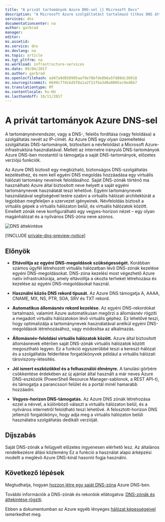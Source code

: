 ```yaml
---
title: "A privát tartományok Azure DNS-sel |} Microsoft Docs"
description: "A Microsoft Azure szolgáltatást tartalmazó titkos DNS áttekintése."
services: dns
documentationcenter: na
author: garbrad
manager: 
editor: 
ms.assetid: 
ms.service: dns
ms.devlang: na
ms.topic: article
ms.tgt_pltfrm: na
ms.workload: infrastructure-services
ms.date: 09/04/2017
ms.author: garbrad
ms.openlocfilehash: ed47a9d850995aaf9e78bfde8b6a5fd80dc36918
ms.sourcegitcommit: 6699c77dcbd5f8a1a2f21fba3d0a0005ac9ed6b7
ms.translationtype: MT
ms.contentlocale: hu-HU
ms.lasthandoff: 10/11/2017
---
```

# <a name="using-azure-dns-for-private-domains"></a>A privát tartományok Azure DNS-sel
A tartománynévrendszer, vagy a DNS-, felelős fordítása (vagy feloldása) a szolgáltatás nevét az IP-címét. Az Azure DNS egy olyan üzemeltetési szolgáltatás DNS-tartományok, biztosítani a névfeloldást a Microsoft Azure-infrastruktúra használatával.  Mellett az internetre irányuló DNS-tartományok Azure DNS-ben mostantól is támogatja a saját DNS-tartományok, előzetes verziójú funkciók.  
 
Az Azure DNS biztosít egy megbízható, biztonságos DNS-szolgáltatás kezeléséhez, és nem kell egyéni DNS megoldás hozzáadása egy virtuális hálózati tartomány neveinek feloldásához. Saját DNS-zónák történő ma használható Azure által biztosított neve helyett a saját egyéni tartománynevek használatát teszi lehetővé.  Egyéni tartománynevek használatával segítségével testre szabni a virtuális hálózati architektúrát a legjobban megfeleljen a szervezet igényeinek. Névfeloldás biztosít a virtuális gépek a virtuális hálózaton belül, és virtuális hálózatok között. Emellett zónák neve konfigurálható egy vegyes-horizon nézet – egy olyan magánhálózat és a nyilvános DNS-zóna neve azonos.

![DNS áttekintése](./media/private-dns-overview/scenario.png)

[!INCLUDE [private-dns-preview-notice](../../includes/private-dns-preview-notice.md)]

## <a name="benefits"></a>Előnyök

* **Eltávolítja az egyéni DNS-megoldások szükségességét.** Korábban számos ügyfél létrehozott virtuális hálózatban lévő DNS-zónák kezelése egyéni DNS-megoldásokat.  DNS-zóna kezelési most végezhető Azure natív infrastruktúrája, amely eltávolítja a okozta terheket létrehozása és kezelése az egyéni DNS-megoldásokat használ.

* **Használni közös DNS rekord típusát.**  Az Azure DNS támogatja A, AAAA, CNAME, MX, NS, PTR, SOA, SRV és TXT rekord.

* **Automatikus állomásnév rekord kezelése.** Az egyéni DNS-rekordokat tartalmazó, valamint Azure automatikusan megőrzi a állomásnév rögzíti a megadott virtuális hálózatokon lévő virtuális géphez.  Ez lehetővé teszi, hogy optimalizálja a tartománynevek használatával anélkül egyéni DNS-megoldások létrehozásához, vagy módosítsa az alkalmazás.

* **Állomásnév-feloldási virtuális hálózatok között.** Azure által biztosított állomásnevek eltérően saját DNS-zónák virtuális hálózatok között megosztható legyen.  Ez a funkció egyszerűbbé teszi a kereszt-hálózat és a szolgáltatás felderítése forgatókönyvek például a virtuális hálózati társviszony-létesítés.

* **Jól ismert eszközökkel és a felhasználói élményre.** A tanulási görbére csökkentése érdekében az új ajánlat által használt a már neves Azure DNS-eszközök (PowerShell Resource Manager-sablonok, a REST API-t), és támogatja a parancssori felület és a portál minél hamarabb hozzáadni.

* **Vegyes-horizon DNS-támogatás.** Az Azure DNS zónák létrehozása ezzel a névvel, a különböző választ a virtuális hálózaton belül, és a nyilvános internetről feloldható teszi lehetővé.  A felosztott-horizon DNS jellemző forgatókönyv, hogy adja meg a virtuális hálózaton belüli használatra szolgáltatás dedikált verzióját.


## <a name="pricing"></a>Díjszabás

Saját DNS-zónák a felügyelt előzetes ingyenesen elérhető lesz. Az általános rendelkezésre állási közlemény Ez a funkció a használat alapú árképzési modellt a meglévő Azure DNS-kínál hasonló fogja használni. 


## <a name="next-steps"></a>Következő lépések

Megtudhatja, hogyan [hozzon létre egy saját DNS-zóna](./private-dns-getstarted-powershell.md) Azure DNS-ben.

További információk a DNS-zónák és rekordok ellátogatva: [DNS-zónák és áttekintése rögzíti](dns-zones-records.md).

Ebben a dokumentumban az Azure egyéb lényeges [hálózat képességeivel](../networking/networking-overview.md) ismerkedhet meg.

